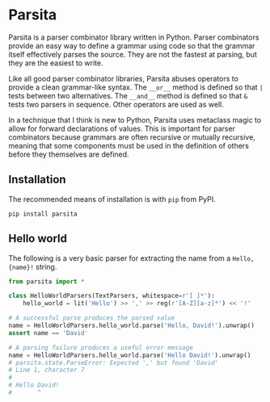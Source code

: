 # Parsita

Parsita is a parser combinator library written in Python. Parser combinators provide an easy way to define a grammar using code so that the grammar itself effectively parses the source. They are not the fastest at parsing, but they are the easiest to write.

Like all good parser combinator libraries, Parsita abuses operators to provide a clean grammar-like syntax. The `__or__` method is defined so that `|` tests between two alternatives. The `__and__` method is defined so that `&` tests two parsers in sequence. Other operators are used as well.

In a technique that I think is new to Python, Parsita uses metaclass magic to allow for forward declarations of values. This is important for parser combinators because grammars are often recursive or mutually recursive, meaning that some components must be used in the definition of others before they themselves are defined.

## Installation

The recommended means of installation is with `pip` from PyPI.

```shell
pip install parsita
```

## Hello world

The following is a very basic parser for extracting the name from a `Hello, {name}!` string.

```python
from parsita import *

class HelloWorldParsers(TextParsers, whitespace=r'[ ]*'):
    hello_world = lit('Hello') >> ',' >> reg(r'[A-Z][a-z]*') << '!'

# A successful parse produces the parsed value
name = HelloWorldParsers.hello_world.parse('Hello, David!').unwrap()
assert name == 'David'

# A parsing failure produces a useful error message
name = HelloWorldParsers.hello_world.parse('Hello David!').unwrap()
# parsita.state.ParseError: Expected ',' but found 'David'
# Line 1, character 7
#
# Hello David!
#       ^
```
